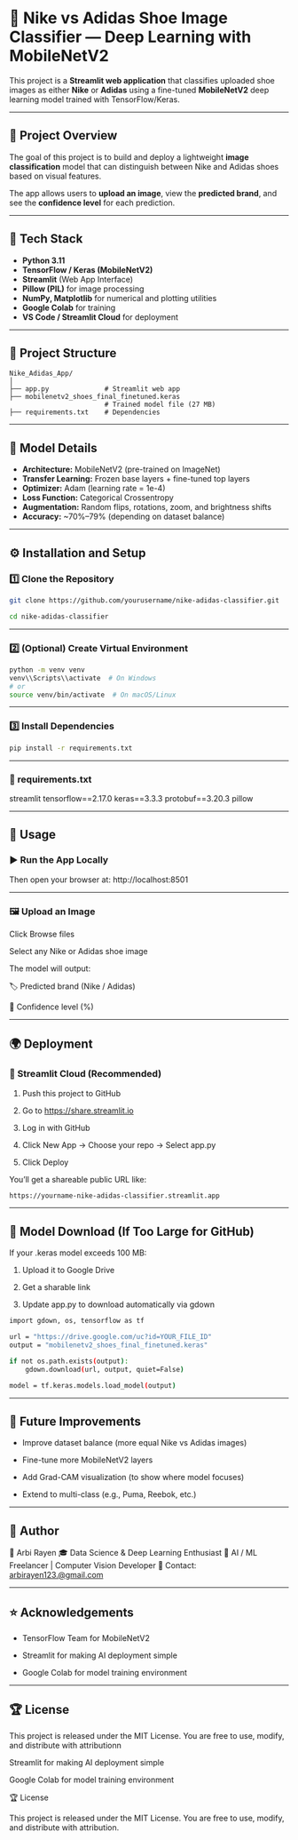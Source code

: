 # 👟 Nike vs Adidas Shoe Image Classifier — Deep Learning with MobileNetV2

This project is a **Streamlit web application** that classifies uploaded shoe images as either **Nike** or **Adidas** using a fine-tuned **MobileNetV2** deep learning model trained with TensorFlow/Keras.

---

## 🚀 Project Overview

The goal of this project is to build and deploy a lightweight **image classification** model that can distinguish between Nike and Adidas shoes based on visual features.

The app allows users to **upload an image**, view the **predicted brand**, and see the **confidence level** for each prediction.

---

## 🧠 Tech Stack

- **Python 3.11**
- **TensorFlow / Keras (MobileNetV2)**
- **Streamlit** (Web App Interface)
- **Pillow (PIL)** for image processing
- **NumPy, Matplotlib** for numerical and plotting utilities
- **Google Colab** for training
- **VS Code / Streamlit Cloud** for deployment

---

## 🧩 Project Structure
```
Nike_Adidas_App/
│
├── app.py              # Streamlit web app
├── mobilenetv2_shoes_final_finetuned.keras
                        # Trained model file (27 MB)
├── requirements.txt    # Dependencies
```
---

## 🧪 Model Details

- **Architecture:** MobileNetV2 (pre-trained on ImageNet)
- **Transfer Learning:** Frozen base layers + fine-tuned top layers
- **Optimizer:** Adam (learning rate = 1e-4)
- **Loss Function:** Categorical Crossentropy
- **Augmentation:** Random flips, rotations, zoom, and brightness shifts
- **Accuracy:** ~70%–79% (depending on dataset balance)

---

## ⚙️ Installation and Setup

### 1️⃣ Clone the Repository  

```bash
git clone https://github.com/yourusername/nike-adidas-classifier.git

cd nike-adidas-classifier
```
---

### 2️⃣ (Optional) Create Virtual Environment
```bash
python -m venv venv
venv\\Scripts\\activate  # On Windows
# or
source venv/bin/activate  # On macOS/Linux
```
---
### 3️⃣ Install Dependencies
```bash
pip install -r requirements.txt
```
---

### 🧰 requirements.txt

streamlit
tensorflow==2.17.0
keras==3.3.3
protobuf==3.20.3
pillow
 
 ---
 
## 🎯 Usage
### ▶️ Run the App Locally

Then open your browser at:
http://localhost:8501

--- 
### 🖼️ Upload an Image

Click Browse files

Select any Nike or Adidas shoe image

The model will output:

🏷️ Predicted brand (Nike / Adidas)

🔢 Confidence level (%)
 
---

## 🌍 Deployment

### 🚢 Streamlit Cloud (Recommended)

1. Push this project to GitHub

2. Go to https://share.streamlit.io

3. Log in with GitHub

4. Click New App → Choose your repo → Select app.py

5. Click Deploy

You’ll get a shareable public URL like:
```bash
https://yourname-nike-adidas-classifier.streamlit.app
```
---

## 🧱 Model Download (If Too Large for GitHub)

If your .keras model exceeds 100 MB:

1. Upload it to Google Drive

2. Get a sharable link

3. Update app.py to download automatically via gdown

```bash
import gdown, os, tensorflow as tf

url = "https://drive.google.com/uc?id=YOUR_FILE_ID"
output = "mobilenetv2_shoes_final_finetuned.keras"

if not os.path.exists(output):
    gdown.download(url, output, quiet=False)

model = tf.keras.models.load_model(output)
```
---

## 🧠 Future Improvements

* Improve dataset balance (more equal Nike vs Adidas images)

* Fine-tune more MobileNetV2 layers

* Add Grad-CAM visualization (to show where model focuses)

* Extend to multi-class (e.g., Puma, Reebok, etc.)

---

## 🏁 Author


👤 Arbi Rayen
🎓 Data Science & Deep Learning Enthusiast
💼 AI / ML Freelancer | Computer Vision Developer
📧 Contact: arbirayen123.@gmail.com

---

## ⭐ Acknowledgements

* TensorFlow Team for MobileNetV2

* Streamlit for making AI deployment simple

* Google Colab for model training environment

---

## 🏆 License

This project is released under the MIT License.
You are free to use, modify, and distribute with attributionn 

Streamlit for making AI deployment simple

Google Colab for model training environment

🏆 License

This project is released under the MIT License.
You are free to use, modify, and distribute with attribution.

